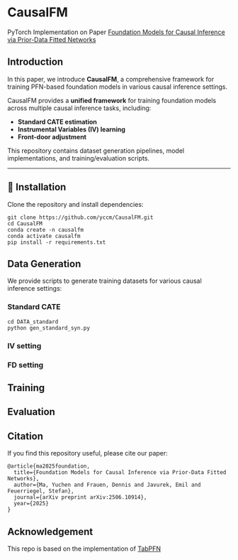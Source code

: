 # CausalFM

PyTorch Implementation on Paper [Foundation Models for Causal Inference via Prior-Data Fitted Networks](https://arxiv.org/abs/2506.10914)

## Introduction

In this paper, we introduce **CausalFM**, a comprehensive framework for training PFN-based foundation models in various causal inference settings.


CausalFM provides a **unified framework** for training foundation models across multiple causal inference tasks, including:  

- **Standard CATE estimation**  
- **Instrumental Variables (IV) learning**  
- **Front-door adjustment**  

This repository contains dataset generation pipelines, model implementations, and training/evaluation scripts.



---

## 🚀 Installation

Clone the repository and install dependencies:

```
git clone https://github.com/yccm/CausalFM.git
cd CausalFM
conda create -n causalfm
conda activate causalfm
pip install -r requirements.txt
```

## Data Generation

We provide scripts to generate training datasets for various causal inference settings:

### Standard CATE

```
cd DATA_standard
python gen_standard_syn.py 
```
### IV setting

### FD setting


## Training


## Evaluation

## Citation

If you find this repository useful, please cite our paper:

```
@article{ma2025foundation,
  title={Foundation Models for Causal Inference via Prior-Data Fitted Networks},
  author={Ma, Yuchen and Frauen, Dennis and Javurek, Emil and Feuerriegel, Stefan},
  journal={arXiv preprint arXiv:2506.10914},
  year={2025}
}
```


## Acknowledgement
This repo is based on the implementation of [TabPFN](https://github.com/PriorLabs/TabPFN/) 
